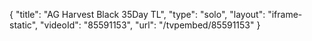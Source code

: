{
    "title": "AG Harvest Black 35Day TL",
    "type": "solo",
    "layout": "iframe-static",
    "videoId": "85591153",
    "url": "\/tvpembed\/85591153"
}